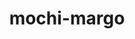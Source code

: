 ---
title: "mochi-margo"
layout: cache
categories: [package, develop-2023-06-25]
meta: {"versions": ["0.14.0"], "compilers": ["gcc@=11.1.0"], "oss": ["ubuntu20.04"], "platforms": ["linux"], "targets": ["ppc64le", "x86_64_v3"], "stacks": ["data-vis-sdk", "e4s", "e4s-power", "root"], "num_specs": 3, "num_specs_by_stack": {"root": 3, "e4s": 1, "e4s-power": 1, "data-vis-sdk": 1}}
spec_details: [{"hash": "tshiogn7pp2ylzsnu3uvfcpvtg7faqow", "compiler": "gcc@=11.1.0", "versions": ["0.14.0"], "os": "ubuntu20.04", "platform": "linux", "target": "x86_64_v3", "variants": ["build_system=autotools"], "stacks": ["root", "e4s"], "size": "-", "tarball": "https://binaries.spack.io/releases/develop-2023-06-25/build_cache/linux-ubuntu20.04-x86_64_v3/gcc-11.1.0/mochi-margo-0.14.0/linux-ubuntu20.04-x86_64_v3-gcc-11.1.0-mochi-margo-0.14.0-tshiogn7pp2ylzsnu3uvfcpvtg7faqow.spack"}, {"hash": "qekw424rwzyxf5fzi76buzhxdj6ikctr", "compiler": "gcc@=11.1.0", "versions": ["0.14.0"], "os": "ubuntu20.04", "platform": "linux", "target": "ppc64le", "variants": ["build_system=autotools"], "stacks": ["e4s-power", "root"], "size": "-", "tarball": "https://binaries.spack.io/releases/develop-2023-06-25/build_cache/linux-ubuntu20.04-ppc64le/gcc-11.1.0/mochi-margo-0.14.0/linux-ubuntu20.04-ppc64le-gcc-11.1.0-mochi-margo-0.14.0-qekw424rwzyxf5fzi76buzhxdj6ikctr.spack"}, {"hash": "rwwzxrtenfesp3dkjchgveobu7c5a7qe", "compiler": "gcc@=11.1.0", "versions": ["0.14.0"], "os": "ubuntu20.04", "platform": "linux", "target": "x86_64_v3", "variants": ["build_system=autotools"], "stacks": ["data-vis-sdk", "root"], "size": "-", "tarball": "https://binaries.spack.io/releases/develop-2023-06-25/build_cache/linux-ubuntu20.04-x86_64_v3/gcc-11.1.0/mochi-margo-0.14.0/linux-ubuntu20.04-x86_64_v3-gcc-11.1.0-mochi-margo-0.14.0-rwwzxrtenfesp3dkjchgveobu7c5a7qe.spack"}]
---